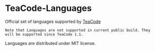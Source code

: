 # TeaCode-Languages

Official set of languages supported by [TeaCode](https://www.apptorium.com/teacode)

    Note that Languages are not supported in current public build. They will be supported since TeaCode 1.1.

Languages are distributed under MIT license.
